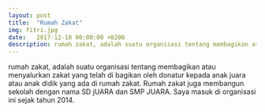 ```yaml
---
layout: post
title:  "Rumah Zakat"
img: fitri.jpg
date:   2017-12-10 00:00:00 +0200
description: rumah zakat, adalah suatu organisasi tentang membagikan atau menyalurkan zakat yang telah di bagikan oleh donatur kepada anak juara atau anak didik yang ada di rumah zakat. Rumah zakat juga membangun sekolah dengan nama SD jUARA dan SMP JUARA 
---
```

rumah zakat, adalah suatu organisasi tentang membagikan atau menyalurkan zakat yang telah di bagikan oleh donatur kepada anak juara atau anak didik yang ada di rumah zakat. Rumah zakat juga membangun sekolah dengan nama SD jUARA dan SMP JUARA. Saya masuk di organisasi ini sejak tahun 2014.
